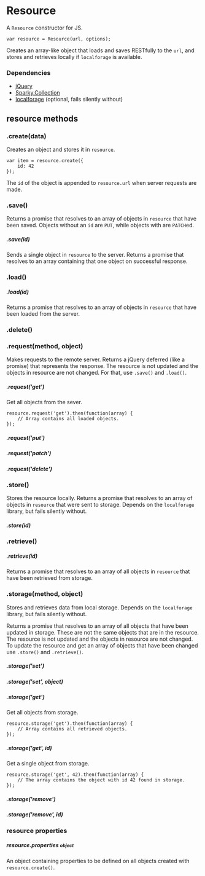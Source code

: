 Resource
========

A <code>Resource</code> constructor for JS.

    var resource = Resource(url, options);

Creates an array-like object that loads and saves RESTfully to the
<code>url</code>, and stores and retrieves locally if <code>localforage</code>
is available.

### Dependencies

- <a href="http://jquery.com/">jQuery</a>
- <a href="https://github.com/cruncher/sparky">Sparky.Collection</a>
- <a href="https://github.com/mozilla/localForage">localforage</a> (optional,
fails silently without)

## resource methods

### .create(data)

Creates an object and stores it in <code>resource</code>.

    var item = resource.create({
        id: 42
    });

The <code>id</code> of the object is appended to <code>resource.url</code> when
server requests are made.

### .save()

Returns a promise that resolves to an array of objects in <code>resource</code>
that have been saved. Objects without an <code>id</code> are <code>PUT</code>,
while objects with are <code>PATCH</code>ed.

##### .save(id)

Sends a single object in <code>resource</code> to the server. Returns a promise
that resolves to an array containing that one object on successful response.

### .load()

##### .load(id)

Returns a promise that resolves to an array of objects in
<code>resource</code> that have been loaded from the server.

### .delete()

### .request(method, object)

Makes requests to the remote server. Returns a jQuery deferred (like a promise)
that represents the response. The resource is not updated and the objects in
resource are not changed. For that, use <code>.save()</code> and
<code>.load()</code>.

##### .request('get')

Get all objects from the sever.

    resource.request('get').then(function(array) {
        // Array contains all loaded objects.
    });

##### .request('put')

##### .request('patch')

##### .request('delete')

### .store()

Stores the resource locally. Returns a promise that resolves to an array of 
objects in <code>resource</code> that were sent to storage. Depends on the
<code>localforage</code> library, but fails silently without.

##### .store(id)

### .retrieve()

##### .retrieve(id)

Returns a promise that resolves to an array of all objects in
<code>resource</code> that have been retrieved from storage.

### .storage(method, object)

Stores and retrieves data from local storage. Depends on the
<code>localforage</code> library, but fails silently without.

Returns a promise that resolves to an array of all objects that have been
updated in storage. These are not the same objects that are in the resource.
The resource is not updated and the objects in resource are not changed.
To update the resource and get an array of objects that have been changed use
<code>.store()</code> and <code>.retrieve()</code>.

##### .storage('set')
##### .storage('set', object)

##### .storage('get')

Get all objects from storage.

    resource.storage('get').then(function(array) {
        // Array contains all retrieved objects.
    });

##### .storage('get', id)

Get a single object from storage.

    resource.storage('get', 42).then(function(array) {
        // The array contains the object with id 42 found in storage.
    });

##### .storage('remove')

##### .storage('remove', id)

### resource properties

##### resource.properties <small>object</small>

An object containing properties to be defined on all objects created with
<code>resource.create()</code>.
